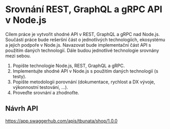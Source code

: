 # Srovnání REST, GraphQL a gRPC API v Node.js
Cílem práce je vytvořit shodné API v REST, GraphQL a gRPC nad Node.js. Součástí práce bude rešeršní část o jednotlivých technologiích, ekosystému a jejich podpoře v Node.js. Navazovat bude implementační část API s použitím daných technologií. Dále budou jednotlivé technologie srovnány mezi sebou.

1. Popište technologie Node.js, REST, GraphQL a gRPC.
2. Implementujte shodné API v Node.js s použitím daných technologií (s testy).
3. Popište metodologii porovnání (dokumentace, rychlost a DX vývoje, výkonnostní testování, …).
4. Proveďte srovnání a zhodnoťte.

## Návrh API
https://app.swaggerhub.com/apis/tbunata/shop/1.0.0
